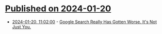 # [Published on 2024-01-20](index.md)

* [2024-01-20, 11:02:00](https://soylentnews.org/article.pl?sid=24/01/19/052249&from=rss) - [Google Search Really Has Gotten Worse. It's Not Just You. ](https://soylentnews.org/article.pl?sid=24/01/19/052249&from=rss)
